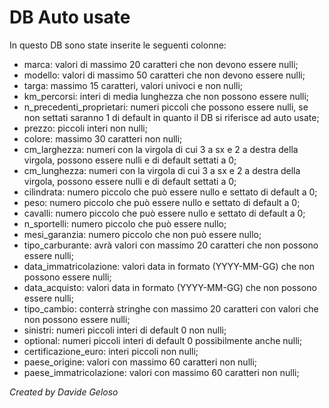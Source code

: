 # DB Auto usate

In questo DB sono state inserite le seguenti colonne:

- marca: valori di massimo 20 caratteri che non devono essere nulli;
- modello: valori di massimo 50 caratteri che non devono essere nulli;
- targa: massimo 15 caratteri, valori univoci e non nulli;
- km_percorsi: interi di media lunghezza che non possono essere nulli;
- n_precedenti_proprietari: numeri piccoli che possono essere nulli, se non settati saranno 1 di default in quanto il DB si riferisce ad auto usate;
- prezzo: piccoli interi non nulli;
- colore: massimo 30 caratteri non nulli;
- cm_larghezza: numeri con la virgola di cui 3 a sx e 2 a destra della virgola, possono essere nulli e di default settati a 0;
- cm_lunghezza: numeri con la virgola di cui 3 a sx e 2 a destra della virgola, possono essere nulli e di default settati a 0;
- cilindrata: numero piccolo che può essere nullo e settato di default a 0;
- peso: numero piccolo che può essere nullo e settato di default a 0;
- cavalli: numero piccolo che può essere nullo e settato di default a 0;
- n_sportelli: numero piccolo che può essere nullo;
- mesi_garanzia: numero piccolo che non può essere nullo;
- tipo_carburante: avrà valori con massimo 20 caratteri che non possono essere nulli;
- data_immatricolazione: valori data in formato (YYYY-MM-GG) che non possono essere nulli;
- data_acquisto: valori data in formato (YYYY-MM-GG) che non possono essere nulli;
- tipo_cambio: conterrà stringhe con massimo 20 caratteri con valori che non possono essere nulli;
- sinistri: numeri piccoli interi di default 0 non nulli;
- optional: numeri piccoli interi di default 0 possibilmente anche nulli;
- certificazione_euro: interi piccoli non nulli;
- paese_origine: valori con massimo 60 caratteri non nulli;
- paese_immatricolazione: valori con massimo 60 caratteri non nulli;

_Created by Davide Geloso_
